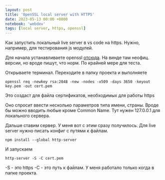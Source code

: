 ```yaml
---
layout: post
title: 'OpenSSL local server with HTTPS'
date: 2023-05-13 00:00 +0000
notebook: 'webdev'
tags: [local server, https, openssl]
---
```

Как запустить локальный live server в vs code на https. Нужно, например, для тестирования js модулей.

Для начала устанавливаете openssl [отсюда](https://wiki.openssl.org/index.php/Binaries). На винде там неофиц. версии, но вроде пишут, что норм. По крайней мере для теста.

Открываете терминал. Переходите в папку проекта и выполняете 

`openssl req -newkey rsa:2048 -new -nodes -x509 -days 3650 -keyout key.pem -out cert.pem`

Это создаст для файла сертификатов, необходимых для работы https

Оно спросит ввести несколько параметров типа имени, страны. Вроде бы можно вводить любые кроме Common Name. Тут нужен 127.0.0.1 для локального сервера.

Дальше ставим сервер. У меня вот с этим сразу получилось. Для live server нужно писать конфиг с путями к файлам.

`npm install --global http-server`

И запускаем 

`http-server -S -C cert.pem`

-S - это https
-C - это путь к файлам. У меня работало только когда в папке проекта.